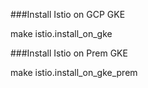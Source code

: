 ###Install Istio on GCP GKE

make istio.install_on_gke

###Install Istio on Prem GKE

make istio.install_on_gke_prem